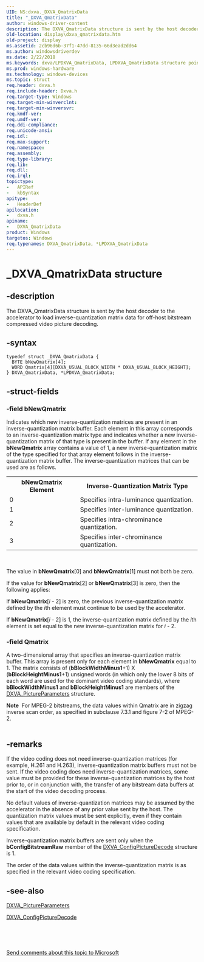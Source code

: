 ```yaml
---
UID: NS:dxva._DXVA_QmatrixData
title: "_DXVA_QmatrixData"
author: windows-driver-content
description: The DXVA_QmatrixData structure is sent by the host decoder to the accelerator to load inverse-quantization matrix data for off-host bitstream compressed video picture decoding.
old-location: display\dxva_qmatrixdata.htm
old-project: display
ms.assetid: 2cb96d6b-37f1-47dd-8135-66d3ead2dd64
ms.author: windowsdriverdev
ms.date: 2/22/2018
ms.keywords: dxva/LPDXVA_QmatrixData, LPDXVA_QmatrixData structure pointer [Display Devices], DXVA_QmatrixData structure [Display Devices], dxva/DXVA_QmatrixData, _DXVA_QmatrixData, display.dxva_qmatrixdata, DXVA_QmatrixData, *LPDXVA_QmatrixData, LPDXVA_QmatrixData, dxvaref_96294cc5-1f6c-4632-bb98-df5e56bac34f.xml
ms.prod: windows-hardware
ms.technology: windows-devices
ms.topic: struct
req.header: dxva.h
req.include-header: Dxva.h
req.target-type: Windows
req.target-min-winverclnt: 
req.target-min-winversvr: 
req.kmdf-ver: 
req.umdf-ver: 
req.ddi-compliance: 
req.unicode-ansi: 
req.idl: 
req.max-support: 
req.namespace: 
req.assembly: 
req.type-library: 
req.lib: 
req.dll: 
req.irql: 
topictype:
-	APIRef
-	kbSyntax
apitype:
-	HeaderDef
apilocation:
-	dxva.h
apiname:
-	DXVA_QmatrixData
product: Windows
targetos: Windows
req.typenames: DXVA_QmatrixData, *LPDXVA_QmatrixData
---
```


# _DXVA_QmatrixData structure


## -description


The DXVA_QmatrixData structure is sent by the host decoder to the accelerator to load inverse-quantization matrix data for off-host bitstream compressed video picture decoding.


## -syntax


````
typedef struct _DXVA_QmatrixData {
  BYTE bNewQmatrix[4];
  WORD Qmatrix[4][DXVA_USUAL_BLOCK_WIDTH * DXVA_USUAL_BLOCK_HEIGHT];
} DXVA_QmatrixData, *LPDXVA_QmatrixData;
````


## -struct-fields




### -field bNewQmatrix

Indicates which new inverse-quantization matrices are present in an inverse-quantization matrix buffer. Each element in this array corresponds to an inverse-quantization matrix type and indicates whether a new inverse-quantization matrix of that type is present in the buffer. If any element in the <b>bNewQmatrix</b> array contains a value of 1, a new inverse-quantization matrix of the type specified for that array element follows in the inverse-quantization matrix buffer. The inverse-quantization matrices that can be used are as follows.

<table>
<tr>
<th>bNewQmatrix Element</th>
<th>Inverse-Quantization Matrix Type</th>
</tr>
<tr>
<td>
0

</td>
<td>
Specifies intra-luminance quantization.

</td>
</tr>
<tr>
<td>
1

</td>
<td>
Specifies inter-luminance quantization.

</td>
</tr>
<tr>
<td>
2

</td>
<td>
Specifies intra-chrominance quantization.

</td>
</tr>
<tr>
<td>
3

</td>
<td>
Specifies inter-chrominance quantization.

</td>
</tr>
</table>
 

The value in <b>bNewQmatrix</b>[0] and <b>bNewQmatrix</b>[1] must not both be zero.

If the value for <b>bNewQmatrix</b>[2] or <b>bNewQmatrix</b>[3] is zero, then the following applies:

If <b>bNewQmatrix</b>[<i>i </i>- 2] is zero, the previous inverse-quantization matrix defined by the <i>i</i>th element must continue to be used by the accelerator.

If <b>bNewQmatrix</b>[<i>i </i>- 2] is 1, the inverse-quantization matrix defined by the <i>i</i>th element is set equal to the new inverse-quantization matrix for <i>i </i>- 2.


### -field Qmatrix

A two-dimensional array that specifies an inverse-quantization matrix buffer. This array is present only for each element in <b>bNewQmatrix</b> equal to 1. The matrix consists of (<b>bBlockWidthMinus1</b>+1) X (<b>bBlockHeightMinus1</b>+1) unsigned words (in which only the lower 8 bits of each word are used for the dominant video coding standards), where <b>bBlockWidthMinus1</b> and <b>bBlockHeightMinus1</b> are members of the <a href="..\dxva\ns-dxva-_dxva_pictureparameters.md">DXVA_PictureParameters</a> structure.

<div class="alert"><b>Note</b>  For MPEG-2 bitstreams, the data values within Qmatrix are in zigzag inverse scan order, as specified in subclause 7.3.1 and figure 7-2 of MPEG-2.</div>
<div> </div>

## -remarks



If the video coding does not need inverse-quantization matrices (for example, H.261 and H.263), inverse-quantization matrix buffers must not be sent. If the video coding does need inverse-quantization matrices, some value must be provided for these inverse-quantization matrices by the host prior to, or in conjunction with, the transfer of any bitstream data buffers at the start of the video decoding process.

No default values of inverse-quantization matrices may be assumed by the accelerator in the absence of any prior value sent by the host. The quantization matrix values must be sent explicitly, even if they contain values that are available by default in the relevant video coding specification.

Inverse-quantization matrix buffers are sent only when the <b>bConfigBitstreamRaw</b> member of the <a href="..\dxva\ns-dxva-_dxva_configpicturedecode.md">DXVA_ConfigPictureDecode</a> structure is 1.

The order of the data values within the inverse-quantization matrix is as specified in the relevant video coding specification.




## -see-also

<a href="..\dxva\ns-dxva-_dxva_pictureparameters.md">DXVA_PictureParameters</a>



<a href="..\dxva\ns-dxva-_dxva_configpicturedecode.md">DXVA_ConfigPictureDecode</a>



 

 

<a href="mailto:wsddocfb@microsoft.com?subject=Documentation%20feedback [display\display]:%20DXVA_QmatrixData structure%20 RELEASE:%20(2/22/2018)&amp;body=%0A%0APRIVACY STATEMENT%0A%0AWe use your feedback to improve the documentation. We don't use your email address for any other purpose, and we'll remove your email address from our system after the issue that you're reporting is fixed. While we're working to fix this issue, we might send you an email message to ask for more info. Later, we might also send you an email message to let you know that we've addressed your feedback.%0A%0AFor more info about Microsoft's privacy policy, see http://privacy.microsoft.com/en-us/default.aspx." title="Send comments about this topic to Microsoft">Send comments about this topic to Microsoft</a>

